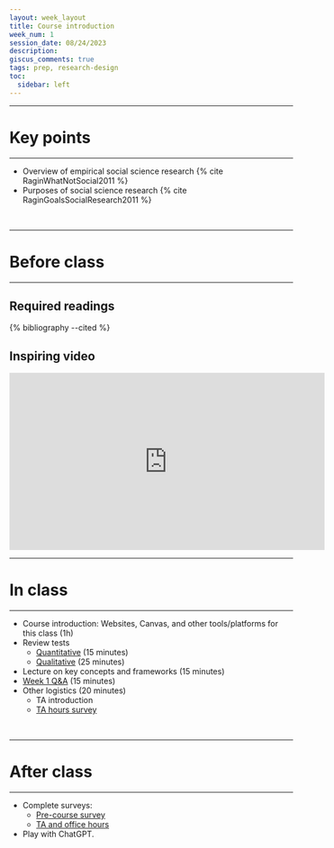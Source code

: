 ```yaml
---
layout: week_layout
title: Course introduction
week_num: 1
session_date: 08/24/2023
description:
giscus_comments: true
tags: prep, research-design
toc:
  sidebar: left
---
```


---
# Key points
---

- Overview of empirical social science research {% cite RaginWhatNotSocial2011 %}
- Purposes of social science research {% cite RaginGoalsSocialResearch2011 %}

<br>

---
# Before class
---

## Required readings

{% bibliography --cited %}

## Inspiring video

<iframe width="560" height="315" src="https://www.youtube.com/embed/arj7oStGLkU" title="YouTube video player" frameborder="0" allow="accelerometer; autoplay; clipboard-write; encrypted-media; gyroscope; picture-in-picture" allowfullscreen></iframe>

<br>

---
# In class
---

- Course introduction: Websites, Canvas, and other tools/platforms for this class (1h)
- Review tests
	- [Quantitative](/assignments/#4-quantitative-test) (15 minutes)
	- [Qualitative](/assignments/#5-qualitative-group-project) (25 minutes)
- Lecture on key concepts and frameworks (15 minutes)
- [Week 1 Q&A](https://docs.google.com/document/d/1NzLq6amkq99BjbRk24eKve4v9EAES0JJLnSHM0498UI/edit?usp=sharing) (15 minutes)
- Other logistics (20 minutes)
	- TA introduction
	- [TA hours survey](https://forms.gle/uEa8nTTicaj8f7xU9)

<br>

---
# After class
---

- Complete surveys:
	- [Pre-course survey](https://utexas.instructure.com/courses/1338983/quizzes/1705746)
	- [TA and office hours](#)
- Play with ChatGPT.
